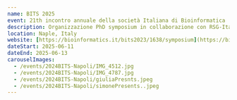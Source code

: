 ```yaml
---
name: BITS 2025
event: 21th incontro annuale della società Italiana di Bioinformatica
description: Organizzazione PhD symposium in collaborazione con RSG-Italy e YoungBITS.
location: Naple, Italy
website: [https://bioinformatics.it/bits2023/1638/symposium](https://bioinformatics.it/bits2025/1772/symposium)
dateStart: 2025-06-11
dateEnd: 2025-06-13
carouselImages:
  - /events/2024BITS-Napoli/IMG_4512.jpg
  - /events/2024BITS-Napoli/IMG_4787.jpg
  - /events/2024BITS-Napoli/giuliaPresnts.jpeg
  - /events/2024BITS-Napoli/simonePresents..jpeg
---
```

